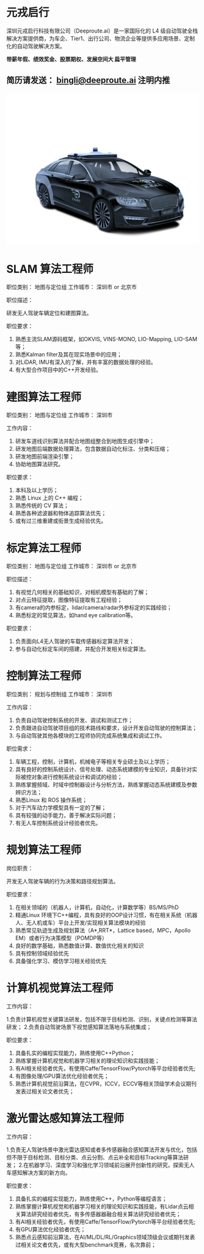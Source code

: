 # 元戎启行

深圳元戎启行科技有限公司（Deeproute.ai）是一家国际化的 L4 级自动驾驶全栈解决方案提供商，为车企、Tier1、出行公司、物流企业等提供多应用场景、定制化的自动驾驶解决方案。

**带薪年假、绩效奖金、股票期权、发展空间大 扁平管理**

## 简历请发送： bingli@deeproute.ai 注明内推


![image](https://github.com/libing64/jobs_in_deeproute_ai/blob/master/deeproute_ai.png)

# SLAM 算法工程师
职位类别： 地图与定位组        工作城市： 深圳市 or 北京市

职位描述：

研发无人驾驶车辆定位和建图算法。

职位要求：
1. 熟悉主流SLAM源码框架，如OKVIS, VINS-MONO, LIO-Mapping, LIO-SAM等；
2. 熟悉Kalman filter及其在现实场景中的应用；
3. 对LiDAR, IMU有深入的了解，并有丰富的数据处理的经验。
4. 有大型合作项目中的C++开发经验。

# 建图算法工程师
职位类别： 地图与定位组        工作城市： 深圳市

工作内容：

1. 研发车道线识别算法并配合地图组整合到地图生成引擎中；
2. 研发地图后端数据处理算法，包含数据自动化标注、分类和压缩；
3. 研发地图前端渲染引擎；
4. 协助地图算法研究。

职位要求：
1. 本科及以上学历；
2. 熟悉 Linux 上的 C++ 编程；
3. 熟悉传统的 CV 算法；
4. 熟悉各种滤波器和物体追踪算法优先；
5. 或有过三维重建或街景生成经验优先。

# 标定算法工程师

职位类别： 地图与定位组       工作城市： 深圳市 or 北京市

职位描述：

1. 有视觉几何相关的基础知识，对相机模型有基础的了解； 
2. 对点云特征提取，图像特征提取有工程经验； 
3. 有camera的内参标定，lidar/camera/radar外参标定的实践经验； 
4. 熟悉标定的常见算法，如hand eye calibration等。

职位要求：

1. 负责面向L4无人驾驶的车载传感器标定算法开发；
2. 参与自动化标定车间的搭建，并配合开发相关标定算法。


# 控制算法工程师
职位类别： 规划与控制组      工作城市： 深圳市


工作内容：

1. 负责自动驾驶控制系统的开发、调试和测试工作；
2. 负责跟进自动驾驶项目组的技术路线和要求，设计开发自动驾驶的控制算法；
3. 与自动驾驶其他各模块的工程师协同完成系统集成和调试工作。

职位需求：

1. 车辆工程，控制，计算机，机械电子等相关专业硕士及以上学历；
2. 具有良好的控制系统设计、信号处理、动态系统建模的专业知识，具备针对实际被控对象进行控制系统设计和调试的经验；
3. 熟练掌握频域、时域中控制器设计与分析方法，熟练掌握动态系统建模及参数辨识方法；
4. 熟悉Linux 和 ROS 操作系统；
5. 对于汽车动力学模型具有一定的了解；
6. 具有较强的动手能力，善于解决实际问题；
7. 有无人车控制系统设计经验者优先。

# 规划算法工程师

岗位职责：

开发无人驾驶车辆的行为决策和路径规划算法。

职位要求：

1. 在相关领域的（机器人，计算机，自动化，计算数学等）BS/MS/PhD 
2. 精通Linux 环境下C++编程，具有良好的OOP设计习惯，有在相关系统（机器人、无人机或车）平台上开发/实现相关算法模块的经验
3. 熟悉常见轨迹生成及规划算法（A*,RRT*，Lattice based，MPC，Apollo EM）或者行为决策模型（POMDP等） 
4. 良好的数学基础，熟悉数值计算、数值优化相关的知识
5. 具有控制领域经验优先
6. 具备强化学习、模仿学习相关经验优先


# 计算机视觉算法工程师

工作内容：

1.负责计算机视觉关键算法研发，包括不限于目标检测、识别，关键点检测等算法研发；
2.负责自动驾驶场景下视觉感知算法落地与系统集成；

职位要求：

1. 具备扎实的编程实现能力，熟练使用C++Python；
2. 熟练掌握计算机视觉和机器学习相关的理论知识和实践技能；
3. 有AI相关经验者优先，有使用Caffe/TensorFlow/Pytorch等平台经验者优先; 
4. 有图像处理/GPU算法优化经验者优先；
5. 熟悉计算机视觉前沿算法，在CVPR，ICCV，ECCV等相关顶级学术会议期刊发表过相关论文者优先；

# 激光雷达感知算法工程师
工作内容：

1.负责无人驾驶场景中激光雷达感知或者多传感器融合感知算法开发与优化，包括但不限于目标检测、目标分类、点云分割、点云补全和目标Tracking等算法研发；
2.在机器学习、深度学习和强化学习领域前沿展开创新性的研究，探索无人车感知解决方案的新方向。

职位要求：

1. 具备扎实的编程实现能力，熟练使用C++，Python等编程语言；
2. 熟练掌握计算机视觉和机器学习相关的理论知识和实践技能，有Lidar点云相关算法研究经验者优先，有多传感器器融合相关算法研究经验者优先；
3. 有AI相关经验者优先，有使用Caffe/TensorFlow/Pytorch等平台经验者优先;
4. 有GPU算法优化经验者优先；
5. 熟悉点云感知前沿算法，在AI/ML/DL/RL/Graphics领域顶级会议或期刊发表过相关论文者优先，或有大型benchmark竞赛，名次靠前；





